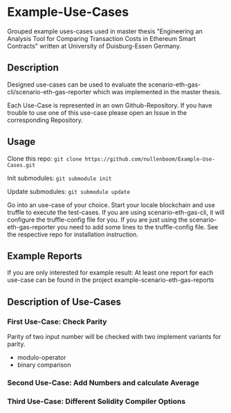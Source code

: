 # Example-Use-Cases 

Grouped example uses-cases used in master thesis "Engineering an Analysis Tool for Comparing Transaction Costs in Ethereum Smart Contracts" written at University of Duisburg-Essen
Germany.

## Description
Designed use-cases can be used to evaluate the scenario-eth-gas-cli/scenario-eth-gas-reporter which was implemented in the master thesis.

Each Use-Case is represented in an own Github-Repository. If you have trouble to use one of this use-case please open an Issue in the corresponding Repository.

## Usage
Clone this repo:
``git clone https://github.com/nullenboom/Example-Use-Cases.git ``

Init submodules:
``git submodule init``

Update submodules:
``git submodule update`` 

Go into an use-case of your choice. Start your locale blockchain and use truffle to execute the test-cases. 
If you are using scenario-eth-gas-cli, it will configure the truffle-config file for you. If you are just using the scenario-eth-gas-reporter you need to add some lines to the truffle-config file. 
See the respective repo for installation instruction.

## Example Reports
If you are only interested for example result: At least one report for each use-case can be found in the project example-scenario-eth-gas-reports


## Description of Use-Cases
### First Use-Case: Check Parity
Parity of two input number will be checked with two implement variants for parity. <br>
* modulo-operator
* binary comparison 
### Second Use-Case: Add Numbers and calculate Average

### Third Use-Case: Different Solidity Compiler Options
